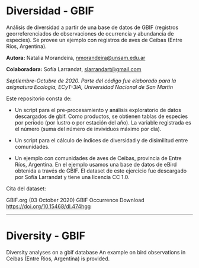 # Diversidad - GBIF

Análisis de diversidad a partir de una base de datos de GBIF (registros georreferenciados de observaciones de ocurrencia y abundancia de especies). Se provee un ejemplo con registros de aves de Ceibas (Entre Ríos, Argentina).

**Autora:** Natalia Morandeira, nmorandeira@unsam.edu.ar

**Colaboradora:** Sofía Larrandat, slarrandart@gmail.com 

_Septiembre-Octubre de 2020. Parte del código fue elaborado para la asignatura Ecología, ECyT-3iA, Universidad Nacional de San Martín_

Este repositorio consta de:

* Un script para el pre-procesamiento y análisis exploratorio de datos descargados de gbif. Como productos, se obtienen tablas de especies por período (por lustro o por estación del año). La variable registrada es el número (suma del número de invividuos máximo por día).

* Un script para el cálculo de índices de diversidad y de disimilitud entre comunidades.

* Un ejemplo con comunidades de aves de Ceibas, provincia de Entre Ríos, Argentina. 
En el ejemplo usamos una base de datos de eBird obtenida a través de GBIF. El dataset de este ejercicio fue descargado por Sofía Larrandat y tiene una licencia CC 1.0.

Cita del dataset: 

GBIF.org (03 October 2020) GBIF Occurrence Download https://doi.org/10.15468/dl.474hgg



-----------------
# Diversity - GBIF
Diversity analyses on a gbif database
An example on bird observations in Ceibas (Entre Rios, Argentina) is provided.
